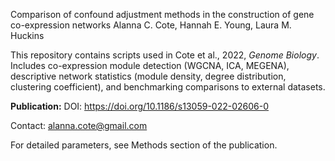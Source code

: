 Comparison of confound adjustment methods in the construction of gene co-expression networks
Alanna C. Cote, Hannah E. Young, Laura M. Huckins

This repository contains scripts used in Cote et al., 2022, *Genome Biology*. Includes co-expression module detection (WGCNA, ICA, MEGENA), descriptive network statistics (module density, degree distribution, clustering coefficient), and benchmarking comparisons to external datasets.

**Publication:** DOI: https://doi.org/10.1186/s13059-022-02606-0

Contact: alanna.cote@gmail.com

For detailed parameters, see Methods section of the publication.
